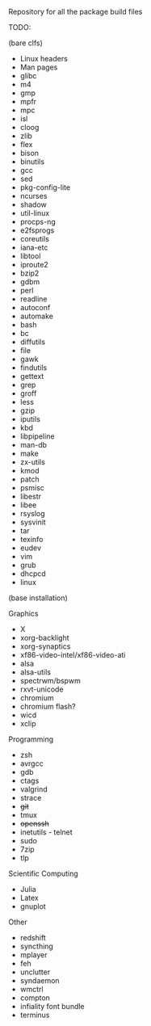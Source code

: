 Repository for all the package build files

TODO: 

(bare clfs)

* Linux headers
* Man pages
* glibc
* m4
* gmp
* mpfr
* mpc
* isl
* cloog
* zlib
* flex
* bison
* binutils
* gcc
* sed
* pkg-config-lite
* ncurses
* shadow
* util-linux
* procps-ng
* e2fsprogs
* coreutils
* iana-etc
* libtool
* iproute2
* bzip2
* gdbm
* perl
* readline
* autoconf
* automake
* bash
* bc
* diffutils
* file
* gawk
* findutils
* gettext
* grep
* groff
* less
* gzip
* iputils
* kbd
* libpipeline
* man-db
* make
* zx-utils
* kmod
* patch
* psmisc
* libestr
* libee
* rsyslog
* sysvinit
* tar
* texinfo
* eudev
* vim
* grub
* dhcpcd
* linux

(base installation)

Graphics
* X
* xorg-backlight
* xorg-synaptics
* xf86-video-intel/xf86-video-ati
* alsa
* alsa-utils
* spectrwm/bspwm
* rxvt-unicode
* chromium
* chromium flash?
* wicd
* xclip

Programming
* zsh
* avrgcc
* gdb
* ctags
* valgrind
* strace
* ~~git~~
* tmux
* ~~openssh~~
* inetutils - telnet
* sudo
* 7zip
* tlp

Scientific Computing
* Julia
* Latex
* gnuplot

Other
* redshift
* syncthing
* mplayer
* feh
* unclutter
* syndaemon
* wmctrl
* compton
* infiality font bundle
* terminus
